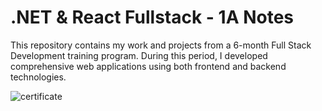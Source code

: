 # .NET & React Fullstack - 1A Notes

This repository contains my work and projects from a 6-month Full Stack Development training program. During this period, I developed comprehensive web applications using both frontend and backend technologies.



![certificate]()